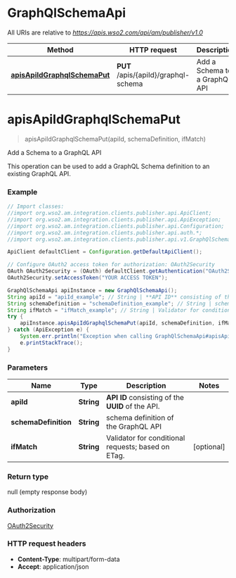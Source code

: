 # GraphQlSchemaApi

All URIs are relative to *https://apis.wso2.com/api/am/publisher/v1.0*

Method | HTTP request | Description
------------- | ------------- | -------------
[**apisApiIdGraphqlSchemaPut**](GraphQlSchemaApi.md#apisApiIdGraphqlSchemaPut) | **PUT** /apis/{apiId}/graphql-schema | Add a Schema to a GraphQL API


<a name="apisApiIdGraphqlSchemaPut"></a>
# **apisApiIdGraphqlSchemaPut**
> apisApiIdGraphqlSchemaPut(apiId, schemaDefinition, ifMatch)

Add a Schema to a GraphQL API

This operation can be used to add a GraphQL Schema definition to an existing GraphQL API. 

### Example
```java
// Import classes:
//import org.wso2.am.integration.clients.publisher.api.ApiClient;
//import org.wso2.am.integration.clients.publisher.api.ApiException;
//import org.wso2.am.integration.clients.publisher.api.Configuration;
//import org.wso2.am.integration.clients.publisher.api.auth.*;
//import org.wso2.am.integration.clients.publisher.api.v1.GraphQlSchemaApi;

ApiClient defaultClient = Configuration.getDefaultApiClient();

// Configure OAuth2 access token for authorization: OAuth2Security
OAuth OAuth2Security = (OAuth) defaultClient.getAuthentication("OAuth2Security");
OAuth2Security.setAccessToken("YOUR ACCESS TOKEN");

GraphQlSchemaApi apiInstance = new GraphQlSchemaApi();
String apiId = "apiId_example"; // String | **API ID** consisting of the **UUID** of the API. 
String schemaDefinition = "schemaDefinition_example"; // String | schema definition of the GraphQL API
String ifMatch = "ifMatch_example"; // String | Validator for conditional requests; based on ETag. 
try {
    apiInstance.apisApiIdGraphqlSchemaPut(apiId, schemaDefinition, ifMatch);
} catch (ApiException e) {
    System.err.println("Exception when calling GraphQlSchemaApi#apisApiIdGraphqlSchemaPut");
    e.printStackTrace();
}
```

### Parameters

Name | Type | Description  | Notes
------------- | ------------- | ------------- | -------------
 **apiId** | **String**| **API ID** consisting of the **UUID** of the API.  |
 **schemaDefinition** | **String**| schema definition of the GraphQL API |
 **ifMatch** | **String**| Validator for conditional requests; based on ETag.  | [optional]

### Return type

null (empty response body)

### Authorization

[OAuth2Security](../README.md#OAuth2Security)

### HTTP request headers

 - **Content-Type**: multipart/form-data
 - **Accept**: application/json

